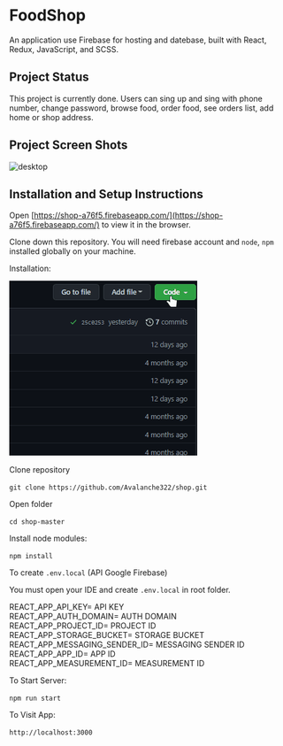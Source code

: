 # FoodShop

An application use Firebase for hosting and datebase, built with React, Redux, JavaScript, and SCSS.

## Project Status

This project is currently done. Users can sing up and sing with phone number, change password, browse food, order food, see orders list, add home or shop address.

## Project Screen Shots

![desktop](src/markdown/markdown-video.gif)

## Installation and Setup Instructions

Open [https://shop-a76f5.firebaseapp.com/](https://shop-a76f5.firebaseapp.com/) to view it in the browser.

Clone down this repository. You will need firebase account and `node`, `npm` installed globally on your machine.

Installation:

![how download](src/markdown/how-download.gif)

Clone repository

`git clone https://github.com/Avalanche322/shop.git`

Open folder

`cd shop-master`

Install node modules:

`npm install`

To create `.env.local` (API Google Firebase)

You must open your IDE and create `.env.local` in root folder.

REACT_APP_API_KEY= API KEY <br />
REACT_APP_AUTH_DOMAIN= AUTH DOMAIN <br />
REACT_APP_PROJECT_ID= PROJECT ID <br />
REACT_APP_STORAGE_BUCKET= STORAGE BUCKET <br />
REACT_APP_MESSAGING_SENDER_ID= MESSAGING SENDER ID <br />
REACT_APP_APP_ID= APP ID <br />
REACT_APP_MEASUREMENT_ID= MEASUREMENT ID <br />

To Start Server:

`npm run start`

To Visit App:

`http://localhost:3000`
